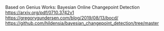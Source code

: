 Based on Genius Works: 
Bayesian Online Changepoint Detection 
https://arxiv.org/pdf/0710.3742v1
https://gregorygundersen.com/blog/2019/08/13/bocd/
https://github.com/hildensia/bayesian_changepoint_detection/tree/master